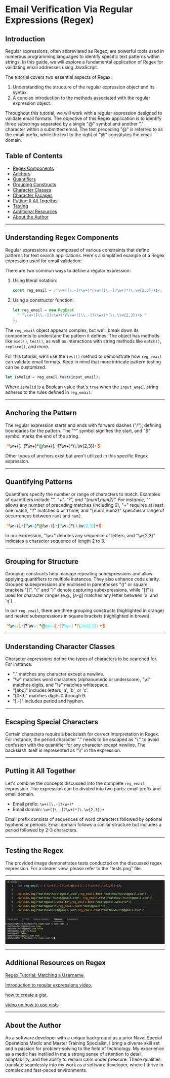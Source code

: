 # Email Verification Via Regular Expressions (Regex)

## Introduction

Regular expressions, often abbreviated as Regex, are powerful tools used in numerous programming languages to identify specific text patterns within strings. In this guide, we will explore a fundamental application of Regex for validating email addresses using JavaScript.

The tutorial covers two essential aspects of Regex:

1. Understanding the structure of the regular expression object and its syntax.
2. A concise introduction to the methods associated with the regular expression object.

Throughout this tutorial, we will work with a regular expression designed to validate email formats. The objective of this Regex application is to identify three substrings separated by a single "@" symbol and another "." character within a submitted email. The text preceding "@" is referred to as the email prefix, while the text to the right of "@" constitutes the email domain.

## Table of Contents

- [Regex Components](#components)
- [Anchors](#anchors)
- [Quantifiers](#quantifiers)
- [Grouping Constructs](#grouping-constructs)
- [Character Classes](#character-classes)
- [Character Escapes](#character-escapes)
- [Putting It All Together](#puttingitalltogether)
- [Testing](#testing)
- [Additional Resources](#additionalresources)
- [About the Author](#aboutauthor)

---

## Understanding Regex Components <a id=components></a>

Regular expressions are composed of various constraints that define patterns for text search applications. Here's a simplified example of a Regex expression used for email validation:

There are two common ways to define a regular expression:

1. Using literal notation:

   ```javascript
   const reg_email = /^\w+([\.-]?\w+)*@\w+([\.-]?\w+)*(\.\w{2,3})+$/;
   ```

2. Using a constructor function:

   ```javascript
   let reg_email = new RegExp(
     " ^\\w+([\\.-]?\\w+)*@\\w+([\\.-]?\\w+)*(\\.\\w{2,3})+$ "
   );
   ```

The `reg_email` object appears complex, but we'll break down its components to understand the pattern it defines. The object has methods like `exec()`, `test()`, as well as interactions with string methods like `match()`, `replace()`, and more.

For this tutorial, we'll use the `test()` method to demonstrate how `reg_email` can validate email formats. Keep in mind that more intricate pattern testing can be customized.

```javascript
let isValid = reg_email.test(input_email);
```

Where `isValid` is a Boolean value that's `true` when the `input_email` string adheres to the rules defined in `reg_email`.

---

## Anchoring the Pattern <a id=anchors></a>

The regular expression starts and ends with forward slashes ("/"), defining boundaries for the pattern. The "^" symbol signifies the start, and "$" symbol marks the end of the string.

<span style="color:yellow">/</span><span style="color:red">^</span>\w+([\.-]?\w+)\*<span style="color:green">@</span>\w+([\.-]?\w+)\*(<span style="color:green">\\.</span>\w{2,3})+<span style="color:red">$</span><span style="color:yellow">/</span>

Other types of anchors exist but aren't utilized in this specific Regex expression.

---

## Quantifying Patterns <a id=quantifiers></a>

Quantifiers specify the number or range of characters to match. Examples of quantifiers include "_", "+", "?", and "{num1,num2}". For instance, "_" allows any number of preceding matches (including 0), "+" requires at least one match, "?" matches 0 or 1 time, and "{num1,num2}" specifies a range of occurrences between `num1` and `num2`.

<span style="color:yellow">/</span><span style="color:red">^</span>\w<span style="color:aqua">+</span>([\.-]<span style="color:aqua">?</span>\w<span style="color:aqua">+</span>)\*<span style="color:green">@</span>\w<span style="color:aqua">+</span>([\.-]<span style="color:aqua">?</span>\w<span style="color:aqua">+</span>)\*( <span style="color:green">\\.</span>\w<span style="color:aqua">{2,3}</span>)+<span style="color:red">$</span><span style="color:yellow">/</span>

In our expression, "\w+" denotes any sequence of letters, and "\w{2,3}" indicates a character sequence of length 2 to 3.

---

## Grouping for Structure <a id="grouping-constructs"></a>

Grouping constructs help manage repeating subexpressions and allow applying quantifiers to multiple instances. They also enhance code clarity. Grouped subexpressions are enclosed in parentheses "()" or square brackets "[]". "(" and ")" denote capturing subexpressions, while "[]" is used for character ranges (e.g., [a-g] matches any letter between 'a' and 'g').

In our `reg_email`, there are three grouping constructs (highlighted in orange) and nested subexpressions in square brackets (highlighted in brown).

<span style="color:yellow">/</span><span style="color:red">^</span>\w<span style="color:aqua">+</span><span style="color:orange">(</span><span style="color:brown">[</span>\.-<span style="color:brown">]</span>? \w<span style="color:aqua">+</span><span style="color:orange">)</span> \*<span style="color:green">@</span><span style="color:aqua">\w+</span><span style="color:orange">(</span><span style="color:brown">[</span>\.-<span style="color:brown">]</span>?<span style="color:aqua">\w+</span><span style="color:orange">)</span> \*<span style="color:orange">(</span><span style="color:green">\\.</span><span style="color:aqua">\w{2,3}</span><span style="color:orange">)</span> +<span style="color:red">$</span><span style="color:yellow">/</span>

---

## Understanding Character Classes <a id="character-classes"></a>

Character expressions define the types of characters to be searched for. For instance:

- "." matches any character except a newline.
- "\w" matches word characters (alphanumeric or underscore), "\d" matches digits, and "\s" matches whitespace.
- "[abc]" includes letters 'a', 'b', or 'c'.
- "[0-9]" matches digits 0 through 9.
- "[.-]" includes period and hyphen.

---

## Escaping Special Characters <a id="character-escapes"></a>

Certain characters require a backslash for correct interpretation in Regex. For instance, the period character "." needs to be escaped as "\\." to avoid confusion with the quantifier for any character except newline. The backslash itself is represented as "\\\\" in the expression.

---

## Putting it All Together <a id="puttingitalltogether"></a>

Let's combine the concepts discussed into the complete `reg_email` expression. The expression can be divided into two parts: email prefix and email domain.

- Email prefix: `\w+([\.-]?\w+)*`
- Email domain: `\w+([\.-]?\w+)*(\.\w{2,3})+`

Email prefix consists of sequences of word characters followed by optional hyphens or periods. Email domain follows a similar structure but includes a period followed by 2-3 characters.

---

## Testing the Regex <a id="testing"></a>

The provided image demonstrates tests conducted on the discussed regex expression. For a clearer view, please refer to the "tests.png" file.

---

![Image of test of Regex](./test.png)

---

## Additional Resources on Regex <a id="additionalresources"></a>

[Regex Tutorial: Matching a Username](https://coding-boot-camp.github.io/full-stack/computer-science/regex-tutorial),

[Introduction to regular expressions video](https://youtu.be/7DG3kCDx53c),

[how to create a gist](https://help.github.com/en/github/writing-on-github/creating-gists),

[video on how to use gists](https://www.youtube.com/watch?v=wc2NlcWjQHw)

---

## About the Author <a id="aboutauthor"></a>

As a software developer with a unique background as a prior Naval Special Operations Medic and Master Training Specialist, I bring a diverse skill set and a passion for problem-solving to the field of technology. My experience as a medic has instilled in me a strong sense of attention to detail, adaptability, and the ability to remain calm under pressure. These qualities translate seamlessly into my work as a software developer, where I thrive in complex and fast-paced environments.
